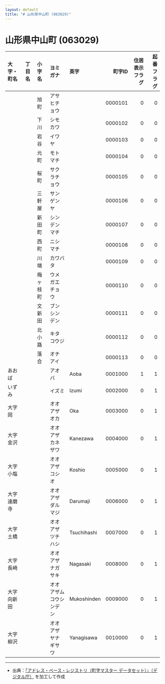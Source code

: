 ```yaml
---
layout: default
title: "# 山形県中山町 (063029)"
---
```


# 山形県中山町 (063029)

| 大字・町名 | 丁目名 | 小字名 | ヨミガナ | 英字 | 町字ID | 住居表示フラグ | 起番フラグ |
|:--------|:------|:------|:-----------------|:---------------------|--------:|----------:|--------:|
|  |  | 旭町 | アサヒチョウ |  | 0000101 | 0 | 0 |
|  |  | 下川 | シモカワ |  | 0000102 | 0 | 0 |
|  |  | 岩谷 | イワヤ |  | 0000103 | 0 | 0 |
|  |  | 元町 | モトマチ |  | 0000104 | 0 | 0 |
|  |  | 桜町 | サクラチョウ |  | 0000105 | 0 | 0 |
|  |  | 三軒屋 | サンゲンヤ |  | 0000106 | 0 | 0 |
|  |  | 新田町 | シンデンマチ |  | 0000107 | 0 | 0 |
|  |  | 西町 | ニシマチ |  | 0000108 | 0 | 0 |
|  |  | 川端 | カワバタ |  | 0000109 | 0 | 0 |
|  |  | 梅ヶ枝町 | ウメガエチョウ |  | 0000110 | 0 | 0 |
|  |  | 文新田 | ブンシンデン |  | 0000111 | 0 | 0 |
|  |  | 北小路 | キタコウジ |  | 0000112 | 0 | 0 |
|  |  | 落合 | オチアイ |  | 0000113 | 0 | 0 |
| あおば |  |  | アオバ | Aoba | 0001000 | 1 | 1 |
| いずみ |  |  | イズミ | Izumi | 0002000 | 0 | 1 |
| 大字岡 |  |  | オオアザオカ | Oka | 0003000 | 0 | 1 |
| 大字金沢 |  |  | オオアザカネザワ | Kanezawa | 0004000 | 0 | 1 |
| 大字小塩 |  |  | オオアザコシオ | Koshio | 0005000 | 0 | 1 |
| 大字達磨寺 |  |  | オオアザダルマジ | Darumaji | 0006000 | 0 | 1 |
| 大字土橋 |  |  | オオアザツチハシ | Tsuchihashi | 0007000 | 0 | 1 |
| 大字長崎 |  |  | オオアザナガサキ | Nagasaki | 0008000 | 0 | 1 |
| 大字向新田 |  |  | オオアザムコウシンデン | Mukoshinden | 0009000 | 0 | 1 |
| 大字柳沢 |  |  | オオアザヤナギサワ | Yanagisawa | 0010000 | 0 | 1 |

---

- 出典：[「アドレス・ベース・レジストリ（町字マスター データセット）』（デジタル庁）](https://www.digital.go.jp/policies/base_registry_address/) を加工して作成